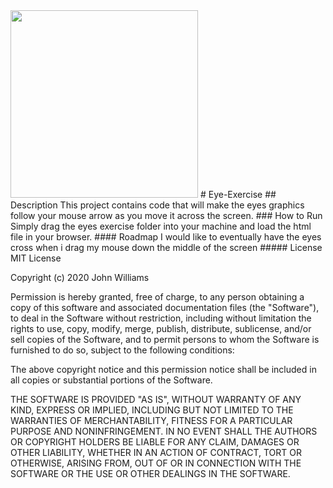 <html>
  <img src= "oneeye.png" width='300'/>
</html>
# Eye-Exercise
## Description
This project contains code that will make the eyes graphics follow your mouse arrow as you move it across the screen. 
### How to Run
Simply drag the eyes exercise folder into your machine and load the html file in your browser. 
#### Roadmap
I would like to eventually have the eyes cross when i drag my mouse down the middle of the screen
##### License
MIT License

Copyright (c) 2020 John Williams

Permission is hereby granted, free of charge, to any person obtaining a copy
of this software and associated documentation files (the "Software"), to deal
in the Software without restriction, including without limitation the rights
to use, copy, modify, merge, publish, distribute, sublicense, and/or sell
copies of the Software, and to permit persons to whom the Software is
furnished to do so, subject to the following conditions:

The above copyright notice and this permission notice shall be included in all
copies or substantial portions of the Software.

THE SOFTWARE IS PROVIDED "AS IS", WITHOUT WARRANTY OF ANY KIND, EXPRESS OR
IMPLIED, INCLUDING BUT NOT LIMITED TO THE WARRANTIES OF MERCHANTABILITY,
FITNESS FOR A PARTICULAR PURPOSE AND NONINFRINGEMENT. IN NO EVENT SHALL THE
AUTHORS OR COPYRIGHT HOLDERS BE LIABLE FOR ANY CLAIM, DAMAGES OR OTHER
LIABILITY, WHETHER IN AN ACTION OF CONTRACT, TORT OR OTHERWISE, ARISING FROM,
OUT OF OR IN CONNECTION WITH THE SOFTWARE OR THE USE OR OTHER DEALINGS IN THE
SOFTWARE.
